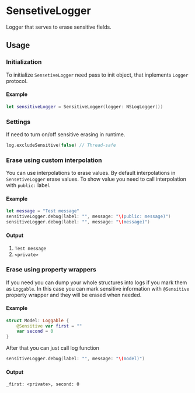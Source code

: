 # SensetiveLogger
Logger that serves to erase sensitive fields.

## Usage

### Initialization
To initialize `SensetiveLogger` need pass to init object, that inplements `Logger` protocol.
#### Example
```swift
let sensitiveLogger = SensitiveLogger(logger: NSLogLogger())
```

### Settings
If need to turn on/off sensitive erasing in runtime.
```swift
log.excludeSensitive(false) // Thread-safe
```

### Erase using custom interpolation
You can use interpolations to erase values. By default interpolations in `SensetiveLogger` erase values. To show value you need to call interpolation with `public:` label.
#### Example
```swift
let message = "Test message"
sensitiveLogger.debug(label: "", message: "\(public: message)")
sensitiveLogger.debug(label: "", message: "\(message)")
```
#### Output
1. `Test message`
2. `<private>`

### Erase using property wrappers
If you need you can dump your whole structures into logs if you mark them as `Loggable`. 
In this case you can mark sensitive information with `@Sensitive` property wrapper and they will be erased when needed.

#### Example
```swift
struct Model: Loggable {
    @Sensitive var first = ""
    var second = 0
}
```

After that you can just call log function
```swift
sensitiveLogger.debug(label: "", message: "\(model)")
```

#### Output
`_first: <private>, second: 0`